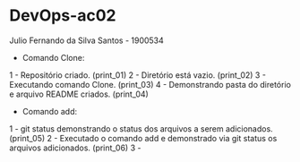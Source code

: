 # DevOps-ac02

Julio Fernando da Silva Santos - 1900534

- Comando Clone:

1 - Repositório criado. (print_01)
2 - Diretório está vazio. (print_02)
3 - Executando comando Clone. (print_03)
4 - Demonstrando pasta do diretório e arquivo README criados. (print_04)

- Comando add:

1 - git status demonstrando o status dos arquivos a serem adicionados. (print_05)
2 - Executado o comando add e demonstrado via git status os arquivos adicionados. (print_06)
3 - 
